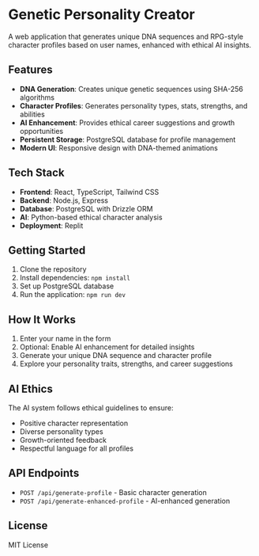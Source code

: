 # Genetic Personality Creator

A web application that generates unique DNA sequences and RPG-style character profiles based on user names, enhanced with ethical AI insights.

## Features

- **DNA Generation**: Creates unique genetic sequences using SHA-256 algorithms
- **Character Profiles**: Generates personality types, stats, strengths, and abilities
- **AI Enhancement**: Provides ethical career suggestions and growth opportunities
- **Persistent Storage**: PostgreSQL database for profile management
- **Modern UI**: Responsive design with DNA-themed animations

## Tech Stack

- **Frontend**: React, TypeScript, Tailwind CSS
- **Backend**: Node.js, Express
- **Database**: PostgreSQL with Drizzle ORM
- **AI**: Python-based ethical character analysis
- **Deployment**: Replit

## Getting Started

1. Clone the repository
2. Install dependencies: `npm install`
3. Set up PostgreSQL database
4. Run the application: `npm run dev`

## How It Works

1. Enter your name in the form
2. Optional: Enable AI enhancement for detailed insights
3. Generate your unique DNA sequence and character profile
4. Explore your personality traits, strengths, and career suggestions

## AI Ethics

The AI system follows ethical guidelines to ensure:
- Positive character representation
- Diverse personality types
- Growth-oriented feedback
- Respectful language for all profiles

## API Endpoints

- `POST /api/generate-profile` - Basic character generation
- `POST /api/generate-enhanced-profile` - AI-enhanced generation

## License

MIT License